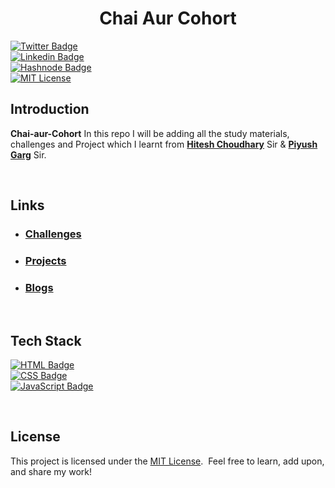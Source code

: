 <h1 align="center">Chai Aur Cohort</h1>

<!-- Social Media Links -->


[![Twitter Badge](https://img.shields.io/badge/-@KumarNirupam1-1ca0f1?style=social&labelColor=red&logo=x&logoColor=black&link=https://x.com/KumarNirupam1)](https://x.com/KumarNirupam1)&nbsp;&nbsp;  
[![Linkedin Badge](https://img.shields.io/badge/-KumarNirupam-0e76a8?style=flat&labelColor=0e76a8&logo=linkedin&logoColor=white&link=https://www.linkedin.com/in/kumarnirupam)](https://www.linkedin.com/in/kumarnirupam)&nbsp;&nbsp;  
[![Hashnode Badge](https://img.shields.io/badge/-@KNirupam-2962FF?style=flat&labelColor=2962FF&logo=hashnode&logoColor=white&link=https://hashnode.com/@KNirupam)](https://hashnode.com/@KNirupam)&nbsp;&nbsp;   
[![MIT License](https://img.shields.io/badge/License-MIT-green.svg)](https://choosealicense.com/licenses/mit/)





## Introduction

**Chai-aur-Cohort** In this repo I will be adding all the study materials, challenges and Project which I learnt from  **[Hitesh Choudhary](https://x.com/Hiteshdotcom)** Sir & **[Piyush Garg](https://x.com/piyushgarg_dev)** Sir. 

</br>

## Links

- ### [Challenges](./Challenges/)

- ### [Projects](./Projects/)

- ### [Blogs](.https://hashnode.com/@KNirupam)
</br>

## Tech Stack
[![HTML Badge](https://img.shields.io/badge/-HTML5-E34F26?style=flat&logo=html5&logoColor=white)](https://developer.mozilla.org/en-US/docs/Web/HTML)&nbsp;&nbsp;  
[![CSS Badge](https://img.shields.io/badge/-CSS3-1572B6?style=flat&logo=css3&logoColor=white)](https://developer.mozilla.org/en-US/docs/Web/CSS)&nbsp;&nbsp;  
[![JavaScript Badge](https://img.shields.io/badge/-JavaScript-F7DF1E?style=flat&logo=javascript&logoColor=black)](https://developer.mozilla.org/en-US/docs/Web/JavaScript)


  
</br>


## License

This project is licensed under the [MIT License](./LICENSE). &nbsp;Feel free to learn, add upon, and share my work!


